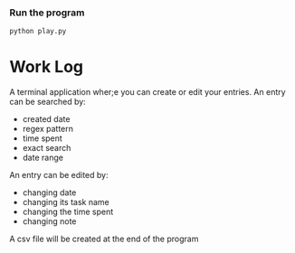 ### Run the program
`python play.py`

# Work Log
A terminal application wher;e you can create or edit your entries.
An entry can be searched by:

* created date
* regex pattern
* time spent
* exact search
* date range

An entry can be edited by:

* changing date
* changing its task name
* changing the time spent
* changing note

A csv file will be created at the end of the program

